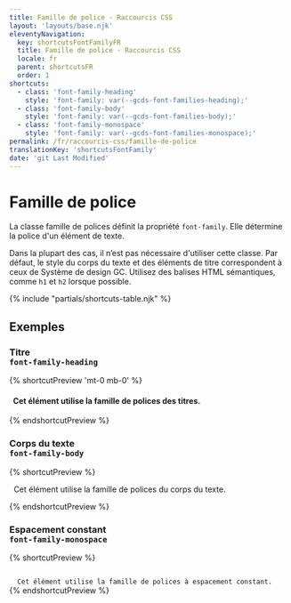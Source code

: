 ```yaml
---
title: Famille de police - Raccourcis CSS
layout: 'layouts/base.njk'
eleventyNavigation:
  key: shortcutsFontFamilyFR
  title: Famille de police - Raccourcis CSS
  locale: fr
  parent: shortcutsFR
  order: 1
shortcuts:
  - class: 'font-family-heading'
    style: 'font-family: var(--gcds-font-families-heading);'
  - class: 'font-family-body'
    style: 'font-family: var(--gcds-font-families-body);'
  - class: 'font-family-monospace'
    style: 'font-family: var(--gcds-font-families-monospace);'
permalink: /fr/raccourcis-css/famille-de-police
translationKey: 'shortcutsFontFamily'
date: 'git Last Modified'
---
```


# Famille de police

La classe famille de polices définit la propriété `font-family`. Elle détermine la police d'un élément de texte.

<gcds-notice type="warning" notice-title-tag="h2" notice-title="Utiliser avec prudence">
  <gcds-text>Dans la plupart des cas, il n’est pas nécessaire d'utiliser cette classe. Par défaut, le style du corps du texte et des éléments de titre correspondent <gcds-link href="{{ links.typography }}">à ceux de Système de design GC</gcds-link>. Utilisez des balises HTML sémantiques, comme <code>h1</code> et <code>h2</code> lorsque possible.</gcds-text>
</gcds-notice>

{% include "partials/shortcuts-table.njk" %}

## Exemples

### Titre<br/>`font-family-heading`

{% shortcutPreview 'mt-0 mb-0' %}

<h4 class="font-family-heading">
  Cet élément utilise la famille de polices des titres.
</h4>
{% endshortcutPreview %}

### Corps du texte<br/>`font-family-body`

{% shortcutPreview %}

<p class="font-family-body">
  Cet élément utilise la famille de polices du corps du texte.
</p>
{% endshortcutPreview %}

### Espacement constant<br/>`font-family-monospace`

{% shortcutPreview %}

<code class="font-family-monospace">
  Cet élément utilise la famille de polices à espacement constant.
</code>
{% endshortcutPreview %}
